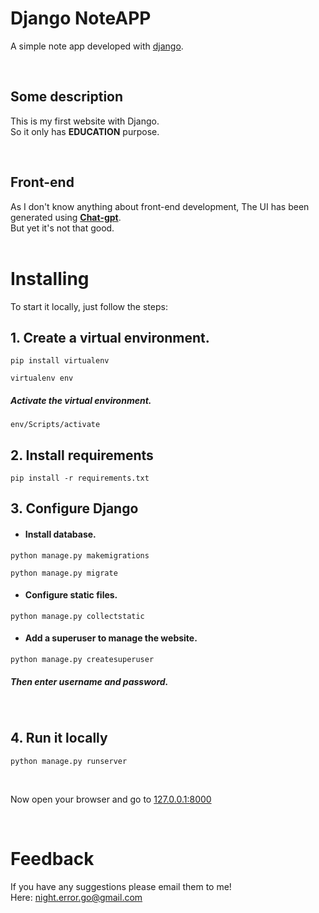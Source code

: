 # Django NoteAPP
A simple note app developed with [django](https://www.djangoproject.com/).

<br>

## Some description
This is my first website with Django. <br>
So it only has **EDUCATION** purpose.

<br>

## Front-end
As I don't know anything about front-end development, The UI has been generated using **[Chat-gpt](https://chat.openai.com/)**.
<br>
But yet it's not that good.
<br><br>

# Installing
To start it locally, just follow the steps:
## 1. Create a virtual environment.
```
pip install virtualenv
```
```
virtualenv env
```
##### *Activate the virtual environment*.
```
env/Scripts/activate
```
## 2. Install requirements
```
pip install -r requirements.txt
```
## 3. Configure Django
+ #### Install database.
```
python manage.py makemigrations
```
```
python manage.py migrate
```
+ #### Configure static files.
```
python manage.py collectstatic
```
+ #### Add a superuser to manage the website.
```
python manage.py createsuperuser
```
##### Then enter username and password.
<br>

## 4. Run it locally
```
python manage.py runserver
```
<br>

Now open your browser and go to [127.0.0.1:8000](http://127.0.0.1:8000)

<br>

# Feedback
If you have any suggestions please email them to me!<br>
Here: night.error.go@gmail.com